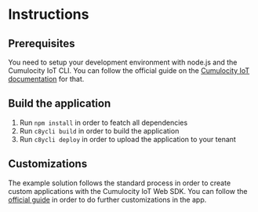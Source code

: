 # Instructions

## Prerequisites

You need to setup your development environment with node.js and the Cumulocity IoT CLI. You can follow the official guide on the [Cumulocity IoT documentation](https://cumulocity.com/guides/web/angular/#getting-started) for that.

## Build the application

1. Run ```npm install``` in order to featch all dependencies
2. Run ```c8ycli build``` in order to build the application
3. Run ```c8ycli deploy``` in order to upload the application to your tenant

## Customizations

The example solution follows the standard process in order to create custom applications with the Cumulocity IoT Web SDK. You can follow the [official guide](https://cumulocity.com/guides/web/angular/#overview) in order to do further customizations in the app.